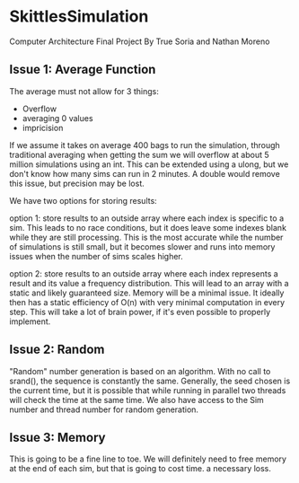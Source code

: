 # SkittlesSimulation
Computer Architecture Final Project By True Soria and Nathan Moreno

## Issue 1: Average Function
The average must not allow for 3 things:
 - Overflow
 - averaging 0 values
 - impricision

If we assume it takes on average 400 bags to run the simulation, through traditional averaging when getting the sum we will overflow at about 5 million simulations using an int. This can be extended using a ulong, but we don't know how many sims can run in 2 minutes. A double would remove this issue, but precision may be lost.
  
We have two options for storing results:

option 1:
store results to an outside array where each index is specific to a sim. This leads to no race conditions, but it does leave some indexes blank while they are still processing. This is the most accurate while the number of simulations is still small, but it becomes slower and runs into memory issues when the number of sims scales higher. 

option 2:
store results to an outside array where each index represents a result and its value a frequency distribution. This will lead to an array with a static and likely guaranteed size. Memory will be a minimal issue. It ideally then has a static efficiency of O(n) with very minimal computation in every step. This will take a lot of brain power, if it's even possible to properly implement.

## Issue 2: Random
"Random" number generation is based on an algorithm. With no call to srand(), the sequence is constantly the same. Generally, the seed chosen is the current time, but it is possible that while running in parallel two threads will check the time at the same time. We also have access to the Sim number and thread number for random generation. 

## Issue 3: Memory
This is going to be a fine line to toe. We will definitely need to free memory at the end of each sim, but that is going to cost time. a necessary loss.

